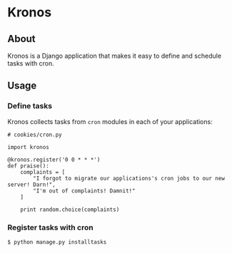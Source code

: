 # Kronos

## About

Kronos is a Django application that makes it easy to define and schedule tasks with cron.

## Usage

### Define tasks

Kronos collects tasks from `cron` modules in each of your applications:

    # cookies/cron.py

    import kronos

    @kronos.register('0 0 * * *')
    def praise():
        complaints = [
            "I forgot to migrate our applications's cron jobs to our new server! Darn!",
            "I'm out of complaints! Damnit!"
        ]

        print random.choice(complaints)

### Register tasks with cron

    $ python manage.py installtasks
